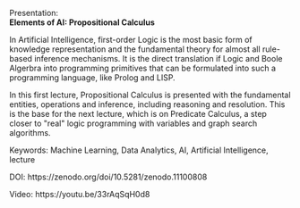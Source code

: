 Presentation:<br/>
<b>Elements of AI: Propositional Calculus</b>

<p>In Artificial Intelligence, first-order Logic is the most basic form of knowledge representation and the fundamental theory for almost all rule-based inference mechanisms. It is the direct translation if Logic and Boole Algerbra into programming primitives that can be formulated into such a programming language, like Prolog and LISP.</p>
<p>In this first lecture, Propositional Calculus is presented with the fundamental entities, operations and inference, including reasoning and resolution. This is the base for the next lecture, which is on Predicate Calculus, a step closer to "real" logic programming with variables and graph search algorithms.</p>
<p>Keywords: Machine Learning, Data Analytics, AI, Artificial Intelligence, lecture</p>
<p>DOI: https://zenodo.org/doi/10.5281/zenodo.11100808</p>
<p>Video: https://youtu.be/33rAqSqH0d8</p>
